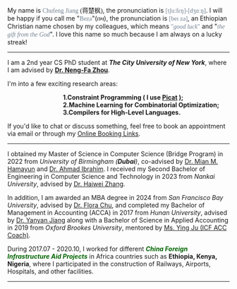 My name is <span style="font-family: Century Schoolbook;color:rgb(112,128,144);">Chufeng Jiang</span> <span style="font-family: SimSun;">(蒋楚枫)</span>, the pronunciation is <span style="font-family: Century Schoolbook;color:rgb(112,128,144);">[tʃu:fɛŋ]-[dʒɑːŋ]</span>. I will be happy if you call me "<span style="font-family: Century Schoolbook;color:rgb(112,128,144);">Beza</span>"(በዛ), the pronunciation is <span style="font-family: Century Schoolbook;color:rgb(112,128,144);">[beɪ za]</span>, an Ethiopian Christian name chosen by my colleagues, which means <span style="font-family: Century Schoolbook; color:rgb(112,128,144);">"*good luck*"</span> and "<span style="font-family: Century Schoolbook; color:rgb(112,128,144);">*the gift from the God*</span>". I love this name so much because I am always on a lucky streak!

---

I am a 2nd year CS PhD student at ***The City University of New York***, where I am advised by **[Dr. Neng-Fa Zhou](https://www.sci.brooklyn.cuny.edu/~zhou/)**. <!-- Concurrently, I am also pursuing an MS in Computer Science at ***The University of Texas at Austin***.-->

<!-- I am actively seeking a<span style="color:rgb(255,0,0);"> *2026 Summer Software Engineering Internship*</span>, or <span style="color:rgb(255,0,0);">*Research Internship*</span> to apply my skills and engage in cutting-edge industry projects and deepen my understanding of the latest technological advancements. I am wishing to leverage my academic knowledge and hands-on experience to contribute to innovative solutions and drive impactful results.-->

<!--I am excited about the opportunity to work in a dynamic environment where I can learn, grow, and make meaningful contributions to the team and the company. Kindly please feel free to connect with me if anything interests you. <a><img src="../../images/hello.png" alt=" " width="20"/></a><br> -->

I'm into a few exciting research areas:
<div>
    <li style="list-style-type: none; margin-bottom: 0px; padding-left: 25%; font-weight: bold;">1.Constraint Programming ( I use <a href="https://picat-lang.org/">Picat</a> );</li> 
    <li style="list-style-type: none; margin-bottom: 0px; padding-left: 25%; font-weight: bold;">2.Machine Learning for Combinatorial Optimization;</li>
    <li style="list-style-type: none; margin-bottom: 10px; padding-left: 25%; font-weight: bold;">3.Compilers for High-Level Languages.</li>
</div>

If you'd like to chat or discuss something, feel free to book an appointment via email or through my <a href='https://outlook.office.com/book/ChufengBezasMeetingAppointment@GradCenter.cuny.edu/?ismsaljsauthenabled'>Online Booking Links</a>.


---

<!-- <div style="text-align: left; color:rgb(112,128,144);">   ------------------- </div>-->

I obtained my Master of Science in Computer Science (Bridge Program) in 2022 from *University of Birmingham (**Dubai**)*, co-advised by [Dr. Mian M. Hamayun](https://www.birmingham.ac.uk/staff/profiles/dubai/hamayun-mian) and [Dr. Ahmad Ibrahim](https://www.cs.bham.ac.uk/~ibrahima/). I received my Second Bachelor of Engineering in Computer Science and Technology in 2023 from *Nankai University*, advised by [Dr. Haiwei Zhang](https://dbis.nankai.edu.cn/2023/0322/c12139a506916/page.htm). 

In addition, I am awarded an MBA degree in 2024 from *San Francisco Bay University*, advised by [Dr. Flora Chu](https://www.sfbu.edu/academics/faculty/business), and completed my Bachelor of Management in Accounting (ACCA) in 2017 from *Hunan University*, advised by [Dr. Yanyan Jiang](http://grzy.hnu.edu.cn/site/index/jiangyanyan) along with a Bachelor of Science in Applied Accounting in 2019 from *Oxford Brookes University*, mentored by [Ms. Ying Ju (ICF ACC Coach)](https://mp.weixin.qq.com/s/ixaDwDDQntNm-936hc-HnA). 

During 2017.07 - 2020.10, I worked for different ***<span style="color:rgb(0,100,0);">China Foreign Infrastructure Aid Projects</span>*** in  Africa countries such as **Ethiopia, Kenya, Nigeria**, where I participated in the construction of Railways, Airports, Hospitals, and other facilities. 

---
